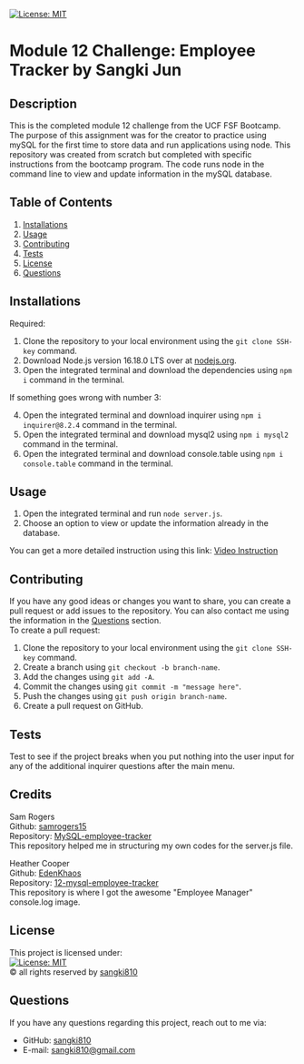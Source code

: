 [![License: MIT](https://img.shields.io/badge/License-MIT-yellow.svg)](https://opensource.org/licenses/MIT)
# Module 12 Challenge: Employee Tracker by Sangki Jun

## Description
This is the completed module 12 challenge from the UCF FSF Bootcamp. The purpose of this assignment was for the creator to practice using mySQL for the first time to store data and run applications using node. This repository was created from scratch but completed with specific instructions from the bootcamp program. The code runs node in the command line to view and update information in the mySQL database.

## Table of Contents
1. [Installations](#installations)
2. [Usage](#usage)
3. [Contributing](#contributing)
4. [Tests](#tests)
5. [License](#license)
6. [Questions](#questions)

## Installations
Required:

1. Clone the repository to your local environment using the `git clone SSH-key` command.
2. Download Node.js version 16.18.0 LTS over at [nodejs.org](https://nodejs.org/en/).
3. Open the integrated terminal and download the dependencies using `npm i` command in the terminal.<br />

If something goes wrong with number 3: <br />

4. Open the integrated terminal and download inquirer using `npm i inquirer@8.2.4` command in the terminal.
5. Open the integrated terminal and download mysql2 using `npm i mysql2` command in the terminal.
6. Open the integrated terminal and download console.table using `npm i console.table` command in the terminal.

## Usage
1. Open the integrated terminal and run `node server.js`.
2. Choose an option to view or update the information already in the database. <br /> 

You can get a more detailed instruction using this link: [Video Instruction]()

## Contributing
If you have any good ideas or changes you want to share, you can create a pull request or add issues to the repository. You can also contact me using the information in the [Questions](#questions) section.<br />
To create a pull request:
1. Clone the repository to your local environment using the `git clone SSH-key` command.
2. Create a branch using `git checkout -b branch-name`.
3. Add the changes using `git add -A`.
4. Commit the changes using `git commit -m "message here"`.
5. Push the changes using `git push origin branch-name`.
6. Create a pull request on GitHub.

## Tests
Test to see if the project breaks when you put nothing into the user input for any of the additional inquirer questions after the main menu.

## Credits
Sam Rogers<br />
Github: [samrogers15](https://github.com/samrogers15)<br />
Repository: [MySQL-employee-tracker](https://github.com/samrogers15/MySQL-employee-tracker)<br />
This repository helped me in structuring my own codes for the server.js file. <br />

Heather Cooper<br />
Github: [EdenKhaos](https://github.com/EdenKhaos)<br />
Repository: [12-mysql-employee-tracker](hhttps://github.com/EdenKhaos/12-mysql-employee-tracker)<br />
This repository is where I got the awesome "Employee Manager" console.log image.

## License
This project is licensed under:<br />
[![License: MIT](https://img.shields.io/badge/License-MIT-yellow.svg)](https://opensource.org/licenses/MIT)<br />
&copy; all rights reserved by [sangki810](https://github.com/sangki810)

## Questions
If you have any questions regarding this project, reach out to me via:
* GitHub: [sangki810](https://github.com/sangki810)
* E-mail: [sangki810@gmail.com](mailto:sangki810@gmail.com)